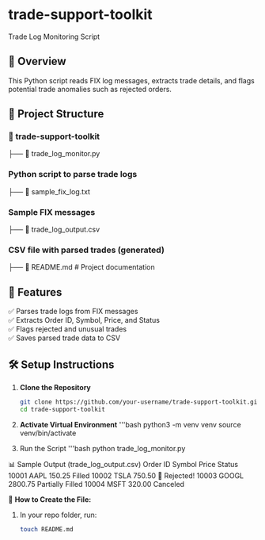 # trade-support-toolkit
Trade Log Monitoring Script

## 📌 Overview
This Python script reads FIX log messages, extracts trade details, and flags potential trade anomalies such as rejected orders.

## 📂 Project Structure

### 📁 trade-support-toolkit 
├── 📄 trade_log_monitor.py 
### Python script to parse trade logs 
├── 📄 sample_fix_log.txt 
### Sample FIX messages 
├── 📄 trade_log_output.csv 
### CSV file with parsed trades (generated) 
├── 📄 README.md # Project documentation


## 🚀 Features
✅ Parses trade logs from FIX messages  
✅ Extracts Order ID, Symbol, Price, and Status  
✅ Flags rejected and unusual trades  
✅ Saves parsed trade data to CSV  

## 🛠️ Setup Instructions
1. **Clone the Repository**  
   ```bash
   git clone https://github.com/your-username/trade-support-toolkit.git
   cd trade-support-toolkit

2. **Activate Virtual Environment**
'''bash
python3 -m venv venv
source venv/bin/activate

3. Run the Script
'''bash
python trade_log_monitor.py

📊 Sample Output (trade_log_output.csv)
Order ID	Symbol	Price	Status
10001	AAPL	150.25	Filled
10002	TSLA	750.50	🚨 Rejected!
10003	GOOGL	2800.75	Partially Filled
10004	MSFT	320.00	Canceled


📌 **How to Create the File:**  
1. In your repo folder, run:
   ```bash
   touch README.md
